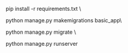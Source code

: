 pip install -r requirements.txt \

python manage.py makemigrations basic_app\

python manage.py migrate \

python manage.py runserver

